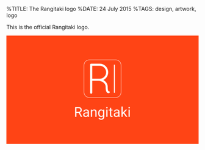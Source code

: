 %TITLE: The Rangitaki logo
%DATE: 24 July 2015
%TAGS: design, artwork, logo

This is the official Rangitaki logo.

![The Rangitaki logo](media/example.png)
